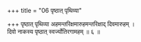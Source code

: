 +++
title = "06 पृष्ठात् पृथिव्या"

+++
पृष्ठात् पृथिव्या अहमन्तरिक्षमारुहमन्तरिक्षाद् दिवमारुहम् ।  
दिवो नाकस्य पृष्ठात् स्वर्ज्योतिरगामहम् ॥ ६ ॥